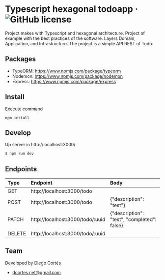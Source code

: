 # Typescript hexagonal todoapp &middot; ![GitHub license](https://img.shields.io/badge/license-MIT-blue.svg)

Project makes with Typescript and hexagonal architecture. Project of example with the best practices of the software. Layers Domain, Application, and Infrastructure. The project is a simple API REST of Todo.

## Packages

- TypeORM: https://www.npmjs.com/package/typeorm
- Nodemon: https://www.npmjs.com/package/nodemon
- Express: https://www.npmjs.com/package/express

## Install

Execute command

```
npm install
```

## Develop

Up server in http://localhost:3000/

```bash
$ npm run dev
```

## Endpoints

| Type   | Endpoint                         | Body                                        |
| :----- | :------------------------------- | :------------------------------------------ |
| GET    | http://localhost:3000/todo       |                                             |
| POST   | http://localhost:3000/todo       | {"description": "test"}                     |
| PATCH  | http://localhost:3000/todo/:uuid | {"description": "test", "completed": false} |
| DELETE | http://localhost:3000/todo/:uuid |                                             |

## Team

Developed by Diego Cortés

- dcortes.net@gmail.com
